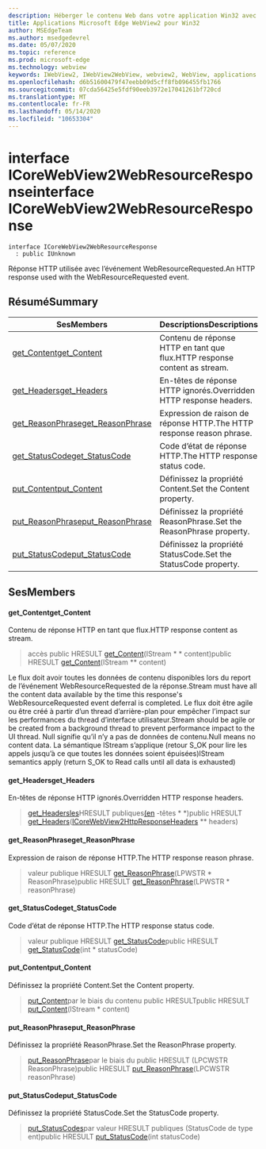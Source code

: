 ```yaml
---
description: Héberger le contenu Web dans votre application Win32 avec le contrôle Microsoft Edge WebView2
title: Applications Microsoft Edge WebView2 pour Win32
author: MSEdgeTeam
ms.author: msedgedevrel
ms.date: 05/07/2020
ms.topic: reference
ms.prod: microsoft-edge
ms.technology: webview
keywords: IWebView2, IWebView2WebView, webview2, WebView, applications Win32, Win32, Edge, ICoreWebView2, ICoreWebView2Controller, contrôle de navigateur, html Edge
ms.openlocfilehash: d6b51600479f47eebb09d5cff8fb096455fb1766
ms.sourcegitcommit: 07cda56425e5fdf90eeb3972e17041261bf720cd
ms.translationtype: MT
ms.contentlocale: fr-FR
ms.lasthandoff: 05/14/2020
ms.locfileid: "10653304"
---
```

# <span data-ttu-id="eeaaa-104">interface ICoreWebView2WebResourceResponse</span><span class="sxs-lookup"><span data-stu-id="eeaaa-104">interface ICoreWebView2WebResourceResponse</span></span> 

```
interface ICoreWebView2WebResourceResponse
  : public IUnknown
```

<span data-ttu-id="eeaaa-105">Réponse HTTP utilisée avec l’événement WebResourceRequested.</span><span class="sxs-lookup"><span data-stu-id="eeaaa-105">An HTTP response used with the WebResourceRequested event.</span></span>

## <span data-ttu-id="eeaaa-106">Résumé</span><span class="sxs-lookup"><span data-stu-id="eeaaa-106">Summary</span></span>

 <span data-ttu-id="eeaaa-107">Ses</span><span class="sxs-lookup"><span data-stu-id="eeaaa-107">Members</span></span>                        | <span data-ttu-id="eeaaa-108">Descriptions</span><span class="sxs-lookup"><span data-stu-id="eeaaa-108">Descriptions</span></span>
--------------------------------|---------------------------------------------
[<span data-ttu-id="eeaaa-109">get_Content</span><span class="sxs-lookup"><span data-stu-id="eeaaa-109">get_Content</span></span>](#get_content) | <span data-ttu-id="eeaaa-110">Contenu de réponse HTTP en tant que flux.</span><span class="sxs-lookup"><span data-stu-id="eeaaa-110">HTTP response content as stream.</span></span>
[<span data-ttu-id="eeaaa-111">get_Headers</span><span class="sxs-lookup"><span data-stu-id="eeaaa-111">get_Headers</span></span>](#get_headers) | <span data-ttu-id="eeaaa-112">En-têtes de réponse HTTP ignorés.</span><span class="sxs-lookup"><span data-stu-id="eeaaa-112">Overridden HTTP response headers.</span></span>
[<span data-ttu-id="eeaaa-113">get_ReasonPhrase</span><span class="sxs-lookup"><span data-stu-id="eeaaa-113">get_ReasonPhrase</span></span>](#get_reasonphrase) | <span data-ttu-id="eeaaa-114">Expression de raison de réponse HTTP.</span><span class="sxs-lookup"><span data-stu-id="eeaaa-114">The HTTP response reason phrase.</span></span>
[<span data-ttu-id="eeaaa-115">get_StatusCode</span><span class="sxs-lookup"><span data-stu-id="eeaaa-115">get_StatusCode</span></span>](#get_statuscode) | <span data-ttu-id="eeaaa-116">Code d’état de réponse HTTP.</span><span class="sxs-lookup"><span data-stu-id="eeaaa-116">The HTTP response status code.</span></span>
[<span data-ttu-id="eeaaa-117">put_Content</span><span class="sxs-lookup"><span data-stu-id="eeaaa-117">put_Content</span></span>](#put_content) | <span data-ttu-id="eeaaa-118">Définissez la propriété Content.</span><span class="sxs-lookup"><span data-stu-id="eeaaa-118">Set the Content property.</span></span>
[<span data-ttu-id="eeaaa-119">put_ReasonPhrase</span><span class="sxs-lookup"><span data-stu-id="eeaaa-119">put_ReasonPhrase</span></span>](#put_reasonphrase) | <span data-ttu-id="eeaaa-120">Définissez la propriété ReasonPhrase.</span><span class="sxs-lookup"><span data-stu-id="eeaaa-120">Set the ReasonPhrase property.</span></span>
[<span data-ttu-id="eeaaa-121">put_StatusCode</span><span class="sxs-lookup"><span data-stu-id="eeaaa-121">put_StatusCode</span></span>](#put_statuscode) | <span data-ttu-id="eeaaa-122">Définissez la propriété StatusCode.</span><span class="sxs-lookup"><span data-stu-id="eeaaa-122">Set the StatusCode property.</span></span>

## <span data-ttu-id="eeaaa-123">Ses</span><span class="sxs-lookup"><span data-stu-id="eeaaa-123">Members</span></span>

#### <span data-ttu-id="eeaaa-124">get_Content</span><span class="sxs-lookup"><span data-stu-id="eeaaa-124">get_Content</span></span> 

<span data-ttu-id="eeaaa-125">Contenu de réponse HTTP en tant que flux.</span><span class="sxs-lookup"><span data-stu-id="eeaaa-125">HTTP response content as stream.</span></span>

> <span data-ttu-id="eeaaa-126">accès public HRESULT [get_Content](#get_content)(IStream \* \* content)</span><span class="sxs-lookup"><span data-stu-id="eeaaa-126">public HRESULT [get_Content](#get_content)(IStream \*\* content)</span></span>

<span data-ttu-id="eeaaa-127">Le flux doit avoir toutes les données de contenu disponibles lors du report de l’événement WebResourceRequested de la réponse.</span><span class="sxs-lookup"><span data-stu-id="eeaaa-127">Stream must have all the content data available by the time this response's WebResourceRequested event deferral is completed.</span></span> <span data-ttu-id="eeaaa-128">Le flux doit être agile ou être créé à partir d’un thread d’arrière-plan pour empêcher l’impact sur les performances du thread d’interface utilisateur.</span><span class="sxs-lookup"><span data-stu-id="eeaaa-128">Stream should be agile or be created from a background thread to prevent performance impact to the UI thread.</span></span> <span data-ttu-id="eeaaa-129">Null signifie qu’il n’y a pas de données de contenu.</span><span class="sxs-lookup"><span data-stu-id="eeaaa-129">Null means no content data.</span></span> <span data-ttu-id="eeaaa-130">La sémantique IStream s’applique (retour S_OK pour lire les appels jusqu’à ce que toutes les données soient épuisées)</span><span class="sxs-lookup"><span data-stu-id="eeaaa-130">IStream semantics apply (return S_OK to Read calls until all data is exhausted)</span></span>

#### <span data-ttu-id="eeaaa-131">get_Headers</span><span class="sxs-lookup"><span data-stu-id="eeaaa-131">get_Headers</span></span> 

<span data-ttu-id="eeaaa-132">En-têtes de réponse HTTP ignorés.</span><span class="sxs-lookup"><span data-stu-id="eeaaa-132">Overridden HTTP response headers.</span></span>

> <span data-ttu-id="eeaaa-133">[get_Headersles](#get_headers)HRESULT publiques[(en](icorewebview2httpresponseheaders.md) -têtes \* \*)</span><span class="sxs-lookup"><span data-stu-id="eeaaa-133">public HRESULT [get_Headers](#get_headers)([ICoreWebView2HttpResponseHeaders](icorewebview2httpresponseheaders.md) \*\* headers)</span></span>

#### <span data-ttu-id="eeaaa-134">get_ReasonPhrase</span><span class="sxs-lookup"><span data-stu-id="eeaaa-134">get_ReasonPhrase</span></span> 

<span data-ttu-id="eeaaa-135">Expression de raison de réponse HTTP.</span><span class="sxs-lookup"><span data-stu-id="eeaaa-135">The HTTP response reason phrase.</span></span>

> <span data-ttu-id="eeaaa-136">valeur publique HRESULT [get_ReasonPhrase](#get_reasonphrase)(LPWSTR \* ReasonPhrase)</span><span class="sxs-lookup"><span data-stu-id="eeaaa-136">public HRESULT [get_ReasonPhrase](#get_reasonphrase)(LPWSTR \* reasonPhrase)</span></span>

#### <span data-ttu-id="eeaaa-137">get_StatusCode</span><span class="sxs-lookup"><span data-stu-id="eeaaa-137">get_StatusCode</span></span> 

<span data-ttu-id="eeaaa-138">Code d’état de réponse HTTP.</span><span class="sxs-lookup"><span data-stu-id="eeaaa-138">The HTTP response status code.</span></span>

> <span data-ttu-id="eeaaa-139">valeur publique HRESULT [get_StatusCode](#get_statuscode)</span><span class="sxs-lookup"><span data-stu-id="eeaaa-139">public HRESULT [get_StatusCode](#get_statuscode)(int \* statusCode)</span></span>

#### <span data-ttu-id="eeaaa-140">put_Content</span><span class="sxs-lookup"><span data-stu-id="eeaaa-140">put_Content</span></span> 

<span data-ttu-id="eeaaa-141">Définissez la propriété Content.</span><span class="sxs-lookup"><span data-stu-id="eeaaa-141">Set the Content property.</span></span>

> <span data-ttu-id="eeaaa-142">[put_Content](#put_content)par le biais du contenu public HRESULT</span><span class="sxs-lookup"><span data-stu-id="eeaaa-142">public HRESULT [put_Content](#put_content)(IStream \* content)</span></span>

#### <span data-ttu-id="eeaaa-143">put_ReasonPhrase</span><span class="sxs-lookup"><span data-stu-id="eeaaa-143">put_ReasonPhrase</span></span> 

<span data-ttu-id="eeaaa-144">Définissez la propriété ReasonPhrase.</span><span class="sxs-lookup"><span data-stu-id="eeaaa-144">Set the ReasonPhrase property.</span></span>

> <span data-ttu-id="eeaaa-145">[put_ReasonPhrase](#put_reasonphrase)par le biais du public HRESULT (LPCWSTR ReasonPhrase)</span><span class="sxs-lookup"><span data-stu-id="eeaaa-145">public HRESULT [put_ReasonPhrase](#put_reasonphrase)(LPCWSTR reasonPhrase)</span></span>

#### <span data-ttu-id="eeaaa-146">put_StatusCode</span><span class="sxs-lookup"><span data-stu-id="eeaaa-146">put_StatusCode</span></span> 

<span data-ttu-id="eeaaa-147">Définissez la propriété StatusCode.</span><span class="sxs-lookup"><span data-stu-id="eeaaa-147">Set the StatusCode property.</span></span>

> <span data-ttu-id="eeaaa-148">[put_StatusCodes](#put_statuscode)par valeur HRESULT publiques (StatusCode de type ent)</span><span class="sxs-lookup"><span data-stu-id="eeaaa-148">public HRESULT [put_StatusCode](#put_statuscode)(int statusCode)</span></span>


